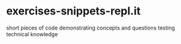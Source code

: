 # exercises-snippets-repl.it
short pieces of code demonstrating concepts and questions testing technical knowledge
